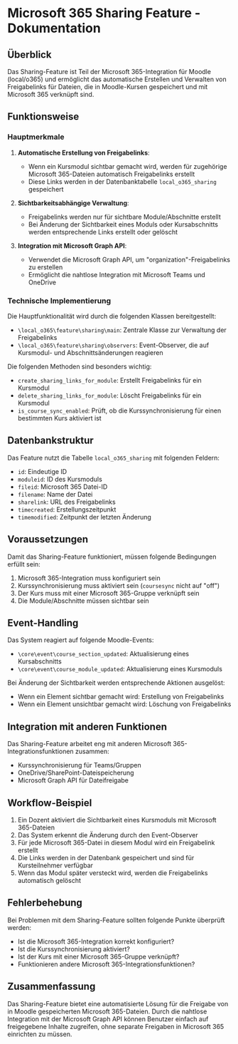 # Microsoft 365 Sharing Feature - Dokumentation

## Überblick
Das Sharing-Feature ist Teil der Microsoft 365-Integration für Moodle (local/o365) und ermöglicht das automatische Erstellen und Verwalten von Freigabelinks für Dateien, die in Moodle-Kursen gespeichert und mit Microsoft 365 verknüpft sind.

## Funktionsweise

### Hauptmerkmale

1. **Automatische Erstellung von Freigabelinks**: 
   - Wenn ein Kursmodul sichtbar gemacht wird, werden für zugehörige Microsoft 365-Dateien automatisch Freigabelinks erstellt
   - Diese Links werden in der Datenbanktabelle `local_o365_sharing` gespeichert
   
2. **Sichtbarkeitsabhängige Verwaltung**:
   - Freigabelinks werden nur für sichtbare Module/Abschnitte erstellt
   - Bei Änderung der Sichtbarkeit eines Moduls oder Kursabschnitts werden entsprechende Links erstellt oder gelöscht

3. **Integration mit Microsoft Graph API**:
   - Verwendet die Microsoft Graph API, um "organization"-Freigabelinks zu erstellen
   - Ermöglicht die nahtlose Integration mit Microsoft Teams und OneDrive

### Technische Implementierung

Die Hauptfunktionalität wird durch die folgenden Klassen bereitgestellt:

- `\local_o365\feature\sharing\main`: Zentrale Klasse zur Verwaltung der Freigabelinks
- `\local_o365\feature\sharing\observers`: Event-Observer, die auf Kursmodul- und Abschnittsänderungen reagieren

Die folgenden Methoden sind besonders wichtig:

- `create_sharing_links_for_module`: Erstellt Freigabelinks für ein Kursmodul
- `delete_sharing_links_for_module`: Löscht Freigabelinks für ein Kursmodul
- `is_course_sync_enabled`: Prüft, ob die Kurssynchronisierung für einen bestimmten Kurs aktiviert ist

## Datenbankstruktur

Das Feature nutzt die Tabelle `local_o365_sharing` mit folgenden Feldern:
- `id`: Eindeutige ID
- `moduleid`: ID des Kursmoduls
- `fileid`: Microsoft 365 Datei-ID
- `filename`: Name der Datei
- `sharelink`: URL des Freigabelinks
- `timecreated`: Erstellungszeitpunkt
- `timemodified`: Zeitpunkt der letzten Änderung

## Voraussetzungen

Damit das Sharing-Feature funktioniert, müssen folgende Bedingungen erfüllt sein:
1. Microsoft 365-Integration muss konfiguriert sein
2. Kurssynchronisierung muss aktiviert sein (`coursesync` nicht auf "off")
3. Der Kurs muss mit einer Microsoft 365-Gruppe verknüpft sein
4. Die Module/Abschnitte müssen sichtbar sein

## Event-Handling

Das System reagiert auf folgende Moodle-Events:
- `\core\event\course_section_updated`: Aktualisierung eines Kursabschnitts
- `\core\event\course_module_updated`: Aktualisierung eines Kursmoduls

Bei Änderung der Sichtbarkeit werden entsprechende Aktionen ausgelöst:
- Wenn ein Element sichtbar gemacht wird: Erstellung von Freigabelinks
- Wenn ein Element unsichtbar gemacht wird: Löschung von Freigabelinks

## Integration mit anderen Funktionen

Das Sharing-Feature arbeitet eng mit anderen Microsoft 365-Integrationsfunktionen zusammen:
- Kurssynchronisierung für Teams/Gruppen
- OneDrive/SharePoint-Dateispeicherung
- Microsoft Graph API für Dateifreigabe

## Workflow-Beispiel

1. Ein Dozent aktiviert die Sichtbarkeit eines Kursmoduls mit Microsoft 365-Dateien
2. Das System erkennt die Änderung durch den Event-Observer
3. Für jede Microsoft 365-Datei in diesem Modul wird ein Freigabelink erstellt
4. Die Links werden in der Datenbank gespeichert und sind für Kursteilnehmer verfügbar
5. Wenn das Modul später versteckt wird, werden die Freigabelinks automatisch gelöscht

## Fehlerbehebung

Bei Problemen mit dem Sharing-Feature sollten folgende Punkte überprüft werden:
- Ist die Microsoft 365-Integration korrekt konfiguriert?
- Ist die Kurssynchronisierung aktiviert?
- Ist der Kurs mit einer Microsoft 365-Gruppe verknüpft?
- Funktionieren andere Microsoft 365-Integrationsfunktionen?

## Zusammenfassung

Das Sharing-Feature bietet eine automatisierte Lösung für die Freigabe von in Moodle gespeicherten Microsoft 365-Dateien. Durch die nahtlose Integration mit der Microsoft Graph API können Benutzer einfach auf freigegebene Inhalte zugreifen, ohne separate Freigaben in Microsoft 365 einrichten zu müssen.
